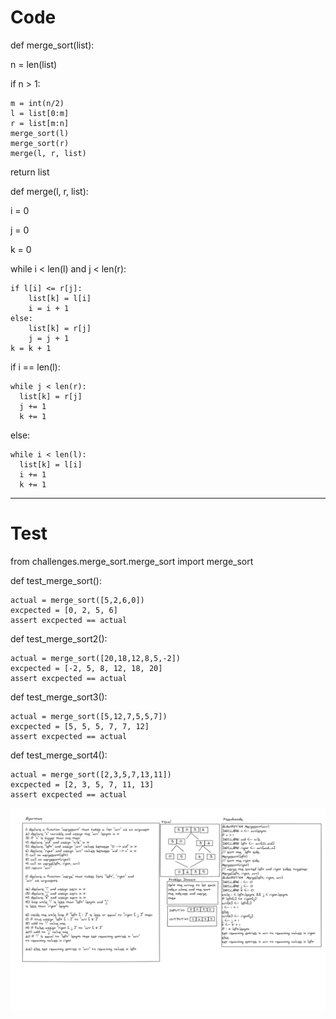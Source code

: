 # Code 

def merge_sort(list):

  n = len(list)

  if n > 1:

    m = int(n/2)
    l = list[0:m]
    r = list[m:n]
    merge_sort(l)
    merge_sort(r)
    merge(l, r, list)
  return list

def merge(l, r, list):
  
  i = 0
  
  j = 0
  
  k = 0
  
  while i < len(l) and j < len(r):
  
    if l[i] <= r[j]:
        list[k] = l[i]
        i = i + 1
    else:
        list[k] = r[j]
        j = j + 1  
    k = k + 1
  if i == len(l):
  
    while j < len(r):
      list[k] = r[j]
      j += 1
      k += 1
  else:
  
    while i < len(l):
      list[k] = l[i]
      i += 1
      k += 1

------------------

# Test

from challenges.merge_sort.merge_sort import merge_sort

def test_merge_sort():

    actual = merge_sort([5,2,6,0])
    excpected = [0, 2, 5, 6]
    assert excpected == actual

def test_merge_sort2():

    actual = merge_sort([20,18,12,8,5,-2])
    excpected = [-2, 5, 8, 12, 18, 20]
    assert excpected == actual

def test_merge_sort3():

    actual = merge_sort([5,12,7,5,5,7])
    excpected = [5, 5, 5, 7, 7, 12]
    assert excpected == actual

def test_merge_sort4():

    actual = merge_sort([2,3,5,7,13,11])
    excpected = [2, 3, 5, 7, 11, 13]
    assert excpected == actual


![Insertion_sort](../assets/merge_sort.PNG)
